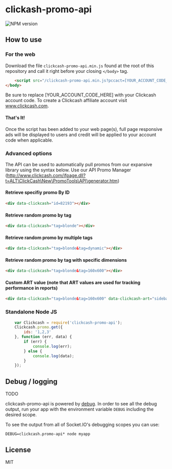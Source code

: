 ﻿# clickash-promo-api

![NPM version](https://badge.fury.io/js/clickcash-promo-api.svg)


## How to use

### For the web

Download the file `clickcash-promo-api.min.js` found at the root of this repository and call it right before your closing `</body>` tag.

```html
	<script src="/clickcash-promo-api.min.js?pccact=[YOUR_ACCOUNT_CODE_HERE]"></script>
</body>
```

Be sure to replace [YOUR_ACCOUNT_CODE_HERE] with your Clickcash account code. To create a Clickcash affiliate account visit www.clickcash.com.

#### That's It!

Once the script has been added to your web page(s), full page responsive ads will be displayed to users and credit will be applied to your account code when applicable.

### Advanced options

The API can be used to automatically pull promos from our expansive library using the syntax below. Use our API Promo Manager (http://www.clickcash.com/ifpage.dll?t=ALT\ClickCash\New\PromoTools\API\generator.htm)

#### Retrieve specifiy promo By ID
```html
<div data-clickcash="id=82193"></div>
```
#### Retrieve random promo by tag
```html
<div data-clickcash="tag=blonde"></div>
```

#### Retrieve random promo by multiple tags
```html
<div data-clickcash="tag=blonde&tag=dynamic"></div>
```

#### Retrieve random promo by tag with specific dimensions
```html
<div data-clickcash="tag=blonde&tag=160x600"></div>
```

#### Custom ART value (note that ART values are used for tracking performance in reports)
```html
<div data-clickcash="tag=blonde&tag=160x600" data-clickcash-art="sidebar-blonde-160x600"></div>
```

### Standalone Node JS

```js
    var Clickcash = require('clickcash-promo-api');
    Clickcash.promo.get({
        ids: '1,2,3'
    }, function (err, data) {
        if (err) {
            console.log(err);
        } else {
            console.log(data);
        }        
    });
```

## Debug / logging

TODO

clickcash-promo-api is powered by [debug](http://github.com/visionmedia/debug).
In order to see all the debug output, run your app with the environment variable
`DEBUG` including the desired scope.

To see the output from all of Socket.IO's debugging scopes you can use:

```
DEBUG=clickcash.promo-api* node myapp
```

## License

MIT



